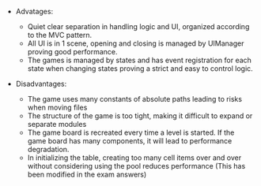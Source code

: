- Advatages:
    - Quiet clear separation in handling logic and UI, organized according to the MVC pattern.
    - All UI is in 1 scene, opening and closing is managed by UIManager proving good performance.
    - The games is managed by states and has event registration for each state when changing states proving a strict and easy to control logic.

- Disadvantages:
  - The game uses many constants of absolute paths leading to risks when moving files 
  - The structure of the game is too tight, making it difficult to expand or separate modules
  - The game board is recreated every time a level is started. If the game board has many components, it will lead to performance degradation.
  - In initializing the table, creating too many cell items over and over without considering using the pool reduces performance (This has been modified in the exam answers)